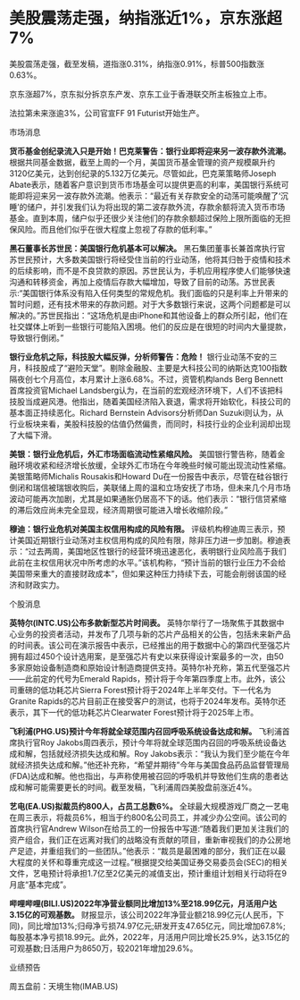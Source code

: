 # 美股震荡走强，纳指涨近1%，京东涨超7%

美股震荡走强，截至发稿，道指涨0.31%，纳指涨0.91%，标普500指数涨0.63%。

京东涨超7%，京东拟分拆京东产发、京东工业于香港联交所主板独立上市。

法拉第未来涨逾3%，公司官宣FF 91 Futurist开始生产。

市场消息

**货币基金创纪录流入只是开始！巴克莱警告：银行业即将迎来另一波存款外流潮。**
根据共同基金数据，截至上周的一个月，美国货币基金管理的资产规模飙升约3120亿美元，达到创纪录的5.132万亿美元。尽管如此，巴克莱策略师Joseph
Abate表示，随着客户意识到货币市场基金可以提供更高的利率，美国银行系统可能即将迎来另一波存款外流潮。他表示：“最近有关存款安全的动荡可能唤醒了‘沉睡’的储户，并引发我们认为将出现的第二波存款外流，存款余额将流入货币市场基金。直到本周，储户似乎还很少关注他们的存款余额超过保险上限所面临的无担保风险。而且他们似乎在很大程度上忽视了存款的低利率。”

**黑石董事长苏世民：美国银行危机基本可以解决。**
黑石集团董事长兼首席执行官苏世民预计，大多数美国银行将经受住当前的行业动荡，他将其归咎于疫情和技术的后续影响，而不是不良贷款的原因。苏世民认为，手机应用程序使人们能够快速沟通和转移资金，再加上疫情后存款大幅增加，导致了目前的动荡。苏世民表示:“美国银行体系没有陷入任何类型的常规危机。我们面临的只是利率上升带来的暂时问题，还有技术带来的存款问题。对于大多数银行来说，这两个问题都是可以解决的。”苏世民指出：“这场危机是由iPhone和其他设备上的群众所引起，他们在社交媒体上听到一些银行可能陷入困境。他们的反应是在很短的时间内大量提款，导致银行倒闭。”

**银行业危机之际，科技股大幅反弹，分析师警告：危险！**
银行业动荡不安的三月，科技股成了“避险天堂”。剔除金融股、主要是大科技公司的纳斯达克100指数隔夜创七个月高位，本月累计上涨6.68%。不过，资管机构lands
Berg Bennett首席投资官Michael
Landsberg认为，在当前的宏观经济环境下，人们不该把科技股当成避风港。他指出，随着美国经济陷入衰退，需求将开始软化，科技公司的基本面正持续恶化。Richard
Bernstein Advisors分析师Dan Suzuki则认为，从行业板块来看，美股科技股的估值仍然偏贵，而同时，科技行业的企业利润却出现了大幅下滑。

**美银：银行业危机后，外汇市场面临流动性紧缩风险。**
美国银行警告称，随着金融环境收紧和经济增长放缓，全球外汇市场在今年晚些时候可能出现流动性紧缩。美银策略师Michalis Rousakis和Howard
Du在一份报告中表示，尽管在硅谷银行倒闭和瑞信被瑞银收购后，美联储上周的温和立场安抚了市场，但未来几个月市场波动可能再次加剧，尤其是如果通胀仍居高不下的话。他们表示：“银行信贷紧缩的滞后效应尚未完全显现，经济周期很可能进入增长收缩阶段。”

**穆迪：银行业危机对美国主权信用构成的风险有限。**
评级机构穆迪周三表示，预计美国近期银行业动荡对主权信用构成的风险有限，除非压力进一步加剧。穆迪表示：“过去两周，美国地区性银行的经营环境迅速恶化，表明银行业风险高于我们此前在主权信用状况中所考虑的水平。”该机构称，“预计当前的银行业压力不会给美国带来重大的直接财政成本”，但如果这种压力持续下去，可能会削弱该国的经济和财政实力。

个股消息

**英特尔(INTC.US)公布多款新型芯片时间表。**
英特尔举行了一场聚焦于其数据中心业务的投资者活动，并发布了几项与新的芯片产品相关的公告，包括未来新产品的时间表。该公司在演示报告中表示，已经推出的用于数据中心的第四代至强芯片拥有超过450个设计选用案，是至强芯片有史以来获得设计案最多的一次，由50多家原始设备制造商和原始设计制造商提供支持。英特尔补充称，第五代至强芯片——此前定的代号为Emerald
Rapids，预计将于今年第四季度上市。此外，该公司重磅的低功耗芯片Sierra Forest预计将于2024年上半年交付。下一代名为Granite
Rapids的芯片目前正在接受客户的测试，也将于2024年发布。英特尔还表示，其下一代的低功耗芯片Clearwater Forest预计将于2025年上市。

**飞利浦(PHG.US)预计今年将就全球范围内召回呼吸系统设备达成和解。** 飞利浦首席执行官Roy
Jakobs周四表示，预计今年将就全球范围内召回的呼吸系统设备达成和解，包括就经济损失达成和解。Roy
Jakobs表示：“我认为我们至少能在今年就经济损失达成和解。”他还补充称，“希望并期待”今年与美国食品药品监督管理局(FDA)达成和解。他也指出，与声称使用被召回的呼吸机并导致他们生病的患者达成和解可能需要更长的时间。截至发稿，飞利浦周四美股盘前涨近4%。

**艺电(EA.US)拟裁员约800人，占员工总数6%。**
全球最大规模游戏厂商之一艺电在周三表示，将裁员6%，相当于约800名公司员工，并减少办公空间。该公司的首席执行官Andrew
Wilson在给员工的一份报告中写道:“随着我们更加关注我们的资产组合，我们正在远离对我们的战略没有贡献的项目，重新审视我们的办公房地产足迹，并重组我们的一些团队。”他表示：“裁员是最困难的部分，我们正在以最大程度的关怀和尊重完成这一过程。”根据提交给美国证券交易委员会(SEC)的相关文件，艺电预计将承担1.7亿至2亿美元的减值支出，预计重组计划相关行动将在9月底“基本完成”。

**哔哩哔哩(BILI.US)2022年净营业额同比增加13%至218.99亿元，月活用户达3.15亿的可观基数。**
财报显示，该公司2022年净营业额218.99亿元(人民币，下同)，同比增加13%;归母净亏损74.97亿元;研发开支47.65亿元，同比增加67.8%;每股基本净亏损18.99元。此外，2022年，月活用户同比增长25.9%，达3.15亿的可观基数;日活用户为8650万，较2021年增加29.6%。

业绩预告

周五盘前：天境生物(IMAB.US)

